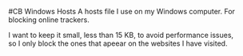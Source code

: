 #CB Windows Hosts
A hosts file I use on my Windows computer.
For blocking online trackers.

I want to keep it small, less than 15 KB, to avoid performance issues,<br />
so I only block the ones that apeear on the websites I have visited.
